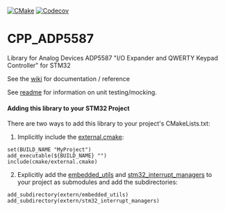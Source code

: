 [![CMake](https://github.com/cracked-machine/cpp_adp5587/actions/workflows/cmake.yml/badge.svg)](https://github.com/cracked-machine/cpp_adp5587/actions/workflows/cmake.yml)
[![Codecov](https://img.shields.io/codecov/c/github/cracked-machine/cpp_adp5587)](https://app.codecov.io/gh/cracked-machine/cpp_adp5587)


# CPP_ADP5587
Library for Analog Devices ADP5587 "I/O Expander and QWERTY Keypad Controller" for STM32

See the [wiki](https://github.com/cracked-machine/cpp_adp5587/wiki) for documentation / reference

See [readme](tests) for information on unit testing/mocking.


#### Adding this library to your STM32 Project

There are two ways to add this library to your project's CMakeLists.txt:

1. Implicitly include the [external.cmake](cmake/external.cmake):

```
set(BUILD_NAME "MyProject")
add_executable(${BUILD_NAME} "")
include(cmake/external.cmake)
```

2. Explicitly add the [embedded_utils](https://github.com/cracked-machine/embedded_utils.git) and [stm32_interrupt_managers](https://github.com/cracked-machine/stm32_interrupt_managers.git) to your project as submodules and add the subdirectories:

```
add_subdirectory(extern/embedded_utils)
add_subdirectory(extern/stm32_interrupt_managers)
```



